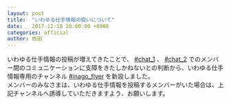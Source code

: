 ```yaml
---
layout: post
title:  "いわゆる仕手情報の扱いについて"
date:   2017-12-18 20:00:00 +0900
categories: official
author: 依田
---
```

いわゆる仕手情報の投稿が増えてきたことで、 [#chat_1](https://discord.gg/TscdBV8) 、 [#chat_2](https://discord.gg/RaKMFa5) でのメンバー間のコミュニケーションに支障をきたしかねないとの判断から、いわゆる仕手情報専用のチャンネル [#inago_flyer](https://discord.gg/mf2Ewca) を新設しました。  
メンバーのみなさまは、いわゆる仕手情報を投稿するメンバーがいた場合は、上記チャンネルへ誘導していただきますよう、お願いします。  
